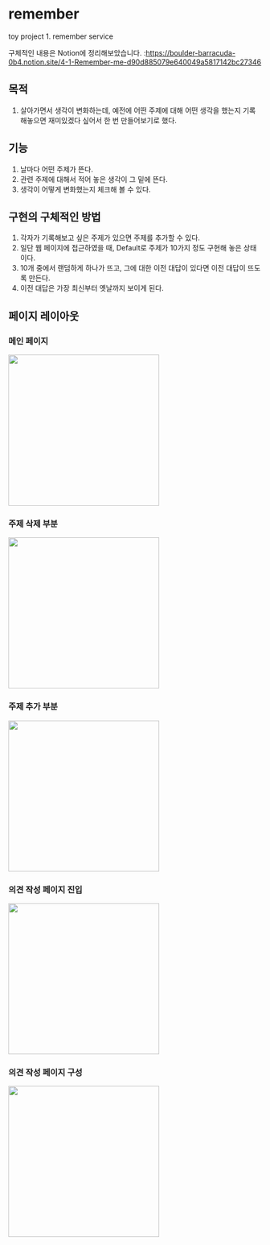# remember
toy project 1. remember service

구체적인 내용은 Notion에 정리해보았습니다.
:https://boulder-barracuda-0b4.notion.site/4-1-Remember-me-d90d885079e640049a5817142bc27346

## 목적
1. 살아가면서 생각이 변화하는데, 예전에 어떤 주제에 대해 어떤 생각을 했는지 기록해놓으면 재미있겠다 싶어서 한 번 만들어보기로 했다.

## 기능
1. 날마다 어떤 주제가 뜬다.
2. 관련 주제에 대해서 적어 놓은 생각이 그 밑에 뜬다.
3. 생각이 어떻게 변화했는지 체크해 볼 수 있다.

## 구현의 구체적인 방법
1. 각자가 기록해보고 싶은 주제가 있으면 주제를 추가할 수 있다.
2. 일단 웹 페이지에 접근하였을 때, Default로 주제가 10가지 정도 구현해 놓은 상태이다.
3. 10개 중에서 랜덤하게 하나가 뜨고, 그에 대한 이전 대답이 있다면 이전 대답이 뜨도록 만든다.
4. 이전 대답은 가장 최신부터 옛날까지 보이게 된다.

## 페이지 레이아웃
### 메인 페이지
<img src="https://boulder-barracuda-0b4.notion.site/image/https%3A%2F%2Fs3-us-west-2.amazonaws.com%2Fsecure.notion-static.com%2F988fcf6d-c96f-46be-a3dd-73fec223c5a2%2FUntitled.png?id=52e79159-f297-4586-ac31-bd96615784ff&table=block&spaceId=5ec80321-9655-4474-bb57-baa06d552303&width=2000&userId=&cache=v2" style="height: 300px; width:300px" />

### 주제 삭제 부분
<img src="https://boulder-barracuda-0b4.notion.site/image/https%3A%2F%2Fs3-us-west-2.amazonaws.com%2Fsecure.notion-static.com%2F1d2614d0-60dd-4561-8058-ad77716ae625%2FUntitled.png?id=b2c68f8c-37a1-4c79-81f6-f1305453876a&table=block&spaceId=5ec80321-9655-4474-bb57-baa06d552303&width=2000&userId=&cache=v2" style="height: 300px; width:300px" />

### 주제 추가 부분
<img src="https://boulder-barracuda-0b4.notion.site/image/https%3A%2F%2Fs3-us-west-2.amazonaws.com%2Fsecure.notion-static.com%2F0cb11074-8755-4b45-bc4d-ba79fa07bedc%2FUntitled.png?id=ed26ca48-f5e6-4fdc-9e87-19d3f134f743&table=block&spaceId=5ec80321-9655-4474-bb57-baa06d552303&width=2000&userId=&cache=v2" style="height: 300px; width:300px" />

### 의견 작성 페이지 진입
<img src="https://boulder-barracuda-0b4.notion.site/image/https%3A%2F%2Fs3-us-west-2.amazonaws.com%2Fsecure.notion-static.com%2F211f5847-4ae7-4419-bdb8-eeef322b834f%2FUntitled.png?id=a6c362e1-8d2e-4bf3-ac9f-bf73db78dd53&table=block&spaceId=5ec80321-9655-4474-bb57-baa06d552303&width=2000&userId=&cache=v2" style="height: 300px; width:300px" />

### 의견 작성 페이지 구성
<img src="https://boulder-barracuda-0b4.notion.site/image/https%3A%2F%2Fs3-us-west-2.amazonaws.com%2Fsecure.notion-static.com%2F8acce05d-ef46-4914-a7df-70e5356ea7e4%2FUntitled.png?id=24c44301-c4ac-4a65-9aea-118f059947ba&table=block&spaceId=5ec80321-9655-4474-bb57-baa06d552303&width=2000&userId=&cache=v2" style="height: 300px; width:300px" />
